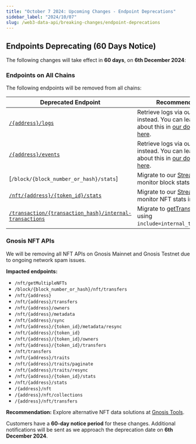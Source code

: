 ```yaml
---
title: "October 7 2024: Upcoming Changes - Endpoint Deprecations"
sidebar_label: "2024/10/07"
slug: /web3-data-api/breaking-changes/endpoint-deprecations
---
```


## Endpoints Deprecating (60 Days Notice)

The following changes will take effect in **60 days**, on **6th December 2024**:

### Endpoints on All Chains

The following endpoints will be removed from all chains:

| Deprecated Endpoint                                                                                               | Recommendation                                                                                                                        |
| ----------------------------------------------------------------------------------------------------------------- | ------------------------------------------------------------------------------------------------------------------------------------- |
| [`/{address}/logs`](/web3-data-api/evm/reference/get-contract-logs)                                               | Retrieve logs via our RPC nodes instead. You can learn more about this in [our documentation here](/rpc-nodes/reference/eth_getLogs). |
| [`/{address}/events`](/web3-data-api/evm/reference/get-contract-events)                                           | Retrieve logs via our RPC nodes instead. You can learn more about this in [our documentation here](/rpc-nodes/reference/eth_getLogs). |
| [`/block/{block_number_or_hash}/stats`]                                                                           | Migrate to our [Streams API](/streams-api/evm) to monitor block stats in real time.                                                   |
| [`/nft/{address}/{token_id}/stats`](/web3-data-api/evm/reference/get-nft-token-stats)                             | Migrate to our [Streams API](/streams-api/evm) to monitor NFT stats in real time.                                                     |
| [`/transaction/{transaction_hash}/internal-transactions`](/web3-data-api/evm/reference/get-internal-transactions) | Migrate to [getTransactionHash](/web3-data-api/evm/reference/get-transaction) using `include=internal_transactions`.                  |

### Gnosis NFT APIs

We will be removing all NFT APIs on Gnosis Mainnet and Gnosis Testnet due to ongoing network spam issues.

**Impacted endpoints:**

- `/nft/getMultipleNFTs`
- `/block/{block_number_or_hash}/nft/transfers`
- `/nft/{address}`
- `/nft/{address}/transfers`
- `/nft/{address}/owners`
- `/nft/{address}/metadata`
- `/nft/{address}/sync`
- `/nft/{address}/{token_id}/metadata/resync`
- `/nft/{address}/{token_id}`
- `/nft/{address}/{token_id}/owners`
- `/nft/{address}/{token_id}/transfers`
- `/nft/transfers`
- `/nft/{address}/traits`
- `/nft/{address}/traits/paginate`
- `/nft/{address}/traits/resync`
- `/nft/{address}/{token_id}/stats`
- `/nft/{address}/stats`
- `/{address}/nft`
- `/{address}/nft/collections`
- `/{address}/nft/transfers`

**Recommendation:** Explore alternative NFT data solutions at [Gnosis Tools](https://docs.gnosischain.com/tools/).

Customers have a **60-day notice period** for these changes. Additional notifications will be sent as we approach the deprecation date on **6th December 2024**.
